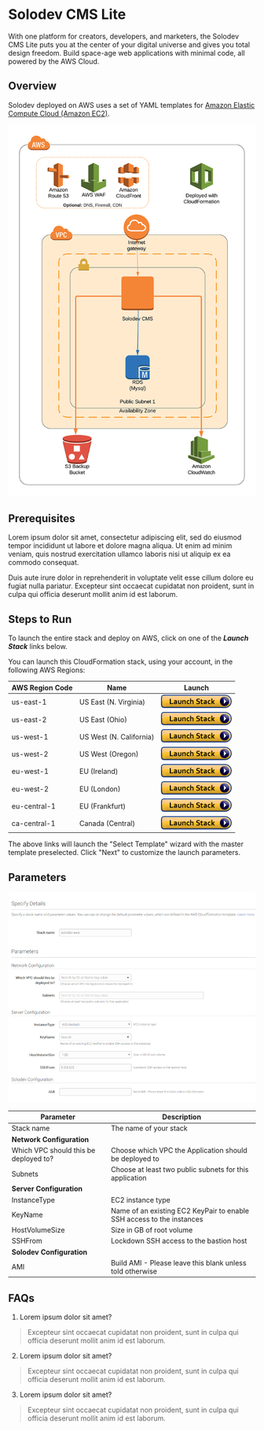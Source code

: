 ﻿# Solodev CMS Lite
With one platform for creators, developers, and marketers, the Solodev CMS Lite puts you at the center of your digital universe and gives you total design freedom. Build space-age web applications with minimal code, all powered by the AWS Cloud.

## Overview
Solodev deployed on AWS uses a set of YAML templates for [Amazon Elastic Compute Cloud (Amazon EC2)](http://docs.aws.amazon.com/AWSEC2/latest/UserGuide/concepts.html).

![AWS Diagram](images/solodev-aws-architecture-pro.png)

## Prerequisites
Lorem ipsum dolor sit amet, consectetur adipiscing elit, sed do eiusmod tempor incididunt ut labore et dolore magna aliqua. Ut enim ad minim veniam, quis nostrud exercitation ullamco laboris nisi ut aliquip ex ea commodo consequat.

Duis aute irure dolor in reprehenderit in voluptate velit esse cillum dolore eu fugiat nulla pariatur. Excepteur sint occaecat cupidatat non proident, sunt in culpa qui officia deserunt mollit anim id est laborum.

## Steps to Run
To launch the entire stack and deploy on AWS, click on one of the ***Launch Stack*** links below.

You can launch this CloudFormation stack, using your account, in the following AWS Regions:

AWS Region Code             | Name                       | Launch 
----------------------------|----------------------------|:-------------------------:
us-east-1                   | US East (N. Virginia)      | [![cloudformation-launch-stack](images/cloudformation-launch-stack.png)](https://console.aws.amazon.com/cloudformation/home?region=us-east-1#/stacks/new?stackName=solodev-aws&templateURL=https://s3.amazonaws.com/solodev-aws-ha/aws/solodev-lite-single.yaml)
us-east-2                   | US East (Ohio)             | [![cloudformation-launch-stack](images/cloudformation-launch-stack.png)](#)
us-west-1                   | US West (N. California)    | [![cloudformation-launch-stack](images/cloudformation-launch-stack.png)](#)
us-west-2                   | US West (Oregon)           | [![cloudformation-launch-stack](images/cloudformation-launch-stack.png)](#)
eu-west-1                   | EU (Ireland)               | [![cloudformation-launch-stack](images/cloudformation-launch-stack.png)](#)
eu-west-2                   | EU (London)                | [![cloudformation-launch-stack](images/cloudformation-launch-stack.png)](#)
eu-central-1                | EU (Frankfurt)             | [![cloudformation-launch-stack](images/cloudformation-launch-stack.png)](#)
ca-central-1                | Canada (Central)           | [![cloudformation-launch-stack](images/cloudformation-launch-stack.png)](#)

The above links will launch the "Select Template" wizard with the master template preselected. Click "Next" to customize the launch parameters.

## Parameters
![Parameters](images/parameters-single.jpg)

Parameter                             | Description
------------------------------------- | ---------------------
Stack name     				          | The name of your stack
**Network Configuration**     		  | 
Which VPC should this be deployed to? | Choose which VPC the Application should be deployed to
Subnets     						  | Choose at least two public subnets for this application
**Server Configuration**              | 
InstanceType                          | EC2 instance type
KeyName                               | Name of an existing EC2 KeyPair to enable SSH access to the instances
HostVolumeSize                        | Size in GB of root volume
SSHFrom                               | Lockdown SSH access to the bastion host
**Solodev Configuration**             | 
AMI                                   | Build AMI - Please leave this blank unless told otherwise

## FAQs
1. Lorem ipsum dolor sit amet?
> Excepteur sint occaecat cupidatat non proident, sunt in culpa qui officia deserunt mollit anim id est laborum.

2. Lorem ipsum dolor sit amet?
> Excepteur sint occaecat cupidatat non proident, sunt in culpa qui officia deserunt mollit anim id est laborum.

3. Lorem ipsum dolor sit amet?
> Excepteur sint occaecat cupidatat non proident, sunt in culpa qui officia deserunt mollit anim id est laborum.
